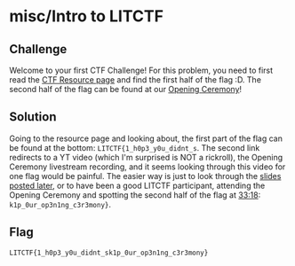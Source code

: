 # misc/Intro to LITCTF

## Challenge

Welcome to your first CTF Challenge! For this problem, you need to first read the [CTF Resource page](https://lit.lhsmathcs.org/ctfres) and find the first half of the flag :D. The second half of the flag can be found at our [Opening Ceremony](https://www.youtube.com/watch?v=5QCkheqOp3s&ab_channel=LexMACS)!

## Solution

Going to the resource page and looking about, the first part of the flag can be found at the bottom: `LITCTF{1_h0p3_y0u_didnt_s`. The second link redirects to a YT video (which I'm surprised is NOT a rickroll), the Opening Ceremony livestream recording, and it seems looking through this video for one flag would be painful. The easier way is just to look through the [slides posted later](https://discord.com/channels/738848412912451695/738848412912451698/1000058022715998321), or to have been a good LITCTF participant, attending the Opening Ceremony and spotting the second half of the flag at [33:18](https://youtu.be/5QCkheqOp3s?t=1998): `k1p_0ur_op3n1ng_c3r3mony}`.

## Flag

`LITCTF{1_h0p3_y0u_didnt_sk1p_0ur_op3n1ng_c3r3mony}`
